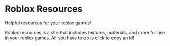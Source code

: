 # Roblox Resources

Helpful resources for your roblox games!

Roblox resources is a site that includes textures, materials, and more for use in your roblox games. All you have to do is click to copy an id!